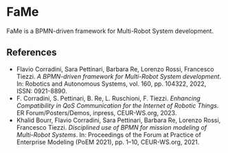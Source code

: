 # FaMe
FaMe is a BPMN-driven framework for Multi-Robot System development.


## References
- Flavio Corradini, Sara Pettinari, Barbara Re, Lorenzo Rossi, Francesco Tiezzi. _A BPMN-driven framework for Multi-Robot System development_. In: Robotics and Autonomous Systems, vol. 160, pp. 104322, 2022, ISSN: 0921-8890.
- F. Corradini, S. Pettinari, B. Re, L. Ruschioni, F. Tiezzi. _Enhancing Compatibility in QoS Communication for the Internet of Robotic Things_. ER Forum/Posters/Demos, inpress, CEUR-WS.org, 2023.
- Khalid Bourr, Flavio Corradini, Sara Pettinari, Barbara Re, Lorenzo Rossi, Francesco Tiezzi. _Disciplined use of BPMN for mission modeling of Multi-Robot Systems_. In: Proceedings of the Forum at Practice of Enterprise Modeling (PoEM 2021), pp. 1–10, CEUR-WS.org, 2021.

